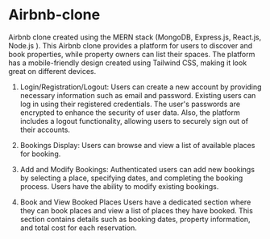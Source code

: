 # Airbnb-clone 

Airbnb clone created using the MERN stack (MongoDB, Express.js, React.js, Node.js ). This Airbnb clone provides a platform for users to discover and book properties, while property owners can list their spaces. The platform has a mobile-friendly design created using Tailwind CSS, making it look great on different devices.

1. Login/Registration/Logout:
Users can create a new account by providing necessary information such as email and password. Existing users can log in using their registered credentials. The user's passwords are encrypted to enhance the security of user data. Also, the platform includes a logout functionality, allowing users to securely sign out of their accounts.

2. Bookings Display:
Users can browse and view a list of available places for booking.

3. Add and Modify Bookings:
Authenticated users can add new bookings by selecting a place, specifying dates, and completing the booking process. Users have the ability to modify existing bookings.

4. Book and View Booked Places
Users have a dedicated section where they can book places and view a list of places they have booked. This section contains details such as booking dates, property information, and total cost for each reservation.

  
